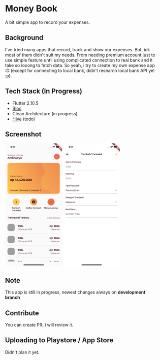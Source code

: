 # Money Book
A bit simple app to record your expenses.


## Background
I've tried many apps that record, track and show our expenses. But, idk most of them didn't suit my needs. 
From needing premium account just to use simple feature until using complicated connection to real bank and it take so looong to fetch data.
So yeah, i try to create my own expense app :D (except for connecting to local bank, didn't research local bank API yet :p).


## Tech Stack (In Progress)
- Flutter 2.10.5
- [Bloc](https://pub.dev/packages/flutter_bloc)
- Clean Architecture (in progress)
- [Hive](https://pub.dev/packages/hive) (todo)


## Screenshot
<img src="/screenshots/ss-1.png" alt="drawing" height="400"/> <img src="/screenshots/ss-2.png" alt="drawing" height="400"/>


## Note
This app is still in progress, newest changes always on **development branch**


## Contribute
You can create PR, i will review it.


## Uploading to Playstore / App Store
Didn't plan it yet.

